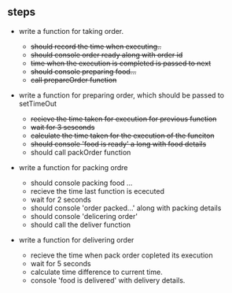 ## steps

- write a function for taking order.

  - ~~should record the time when executing..~~
  - ~~should console order ready along with order id~~
  - ~~time when the execution is completed is passed to next~~
  - ~~should console preparing food...~~
  - ~~call prepareOrder function~~

- write a function for preparing order, which should be passed to setTimeOut

  - ~~recieve the time taken for execution for previous function~~
  - ~~wait for 3 sesconds~~
  - ~~calculate the time taken for the execution of the funciton~~
  - ~~should console 'food is ready' a long with food details~~
  - should call packOrder function

- write a function for packing ordre

  - should console packing food ...
  - recieve the time last function is ececuted
  - wait for 2 seconds
  - should console 'order packed...' along with packing details
  - should console 'delicering order'
  - should call the deliver function

- write a function for delivering order
  - recieve the time when pack order copleted its execution
  - wait for 5 seconds
  - calculate time difference to current time.
  - console 'food is delivered' with delivery details.
